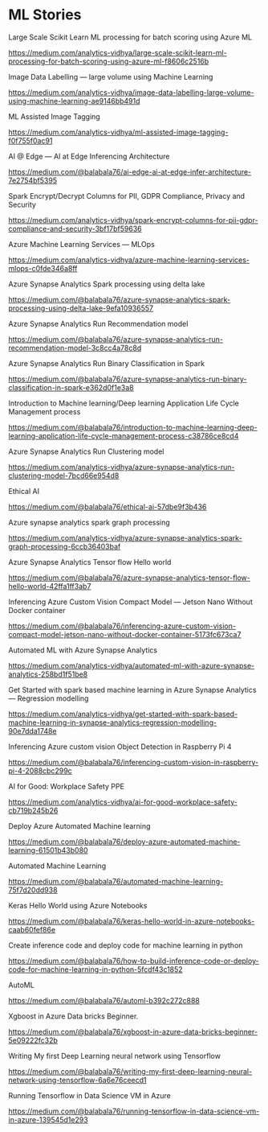 # ML Stories

Large Scale Scikit Learn ML processing for batch scoring using Azure ML

https://medium.com/analytics-vidhya/large-scale-scikit-learn-ml-processing-for-batch-scoring-using-azure-ml-f8606c2516b

Image Data Labelling — large volume using Machine Learning

https://medium.com/analytics-vidhya/image-data-labelling-large-volume-using-machine-learning-ae9146bb491d

ML Assisted Image Tagging

https://medium.com/analytics-vidhya/ml-assisted-image-tagging-f0f755f0ac91

AI @ Edge — AI at Edge Inferencing Architecture

https://medium.com/@balabala76/ai-edge-ai-at-edge-infer-architecture-7e2754bf5395

Spark Encrypt/Decrypt Columns for PII, GDPR Compliance, Privacy and Security

https://medium.com/analytics-vidhya/spark-encrypt-columns-for-pii-gdpr-compliance-and-security-3bf17bf59636

Azure Machine Learning Services — MLOps

https://medium.com/analytics-vidhya/azure-machine-learning-services-mlops-c0fde346a8ff

Azure Synapse Analytics Spark processing using delta lake

https://medium.com/@balabala76/azure-synapse-analytics-spark-processing-using-delta-lake-9efa10936557

Azure Synapse Analytics Run Recommendation model

https://medium.com/@balabala76/azure-synapse-analytics-run-recommendation-model-3c8cc4a78c8d

Azure Synapse Analytics Run Binary Classification in Spark

https://medium.com/@balabala76/azure-synapse-analytics-run-binary-classification-in-spark-e362d0f1e3a8

Introduction to Machine learning/Deep learning Application Life Cycle Management process

https://medium.com/@balabala76/introduction-to-machine-learning-deep-learning-application-life-cycle-management-process-c38786ce8cd4

Azure Synapse Analytics Run Clustering model

https://medium.com/analytics-vidhya/azure-synapse-analytics-run-clustering-model-7bcd66e954d8

Ethical AI

https://medium.com/@balabala76/ethical-ai-57dbe9f3b436

Azure synapse analytics spark graph processing

https://medium.com/analytics-vidhya/azure-synapse-analytics-spark-graph-processing-6ccb36403baf

Azure Synapse Analytics Tensor flow Hello world

https://medium.com/@balabala76/azure-synapse-analytics-tensor-flow-hello-world-42ffa1ff3ab7

Inferencing Azure Custom Vision Compact Model — Jetson Nano Without Docker container

https://medium.com/@balabala76/inferencing-azure-custom-vision-compact-model-jetson-nano-without-docker-container-5173fc673ca7

Automated ML with Azure Synapse Analytics

https://medium.com/analytics-vidhya/automated-ml-with-azure-synapse-analytics-258bd1f51be8

Get Started with spark based machine learning in Azure Synapse Analytics — Regression modelling

https://medium.com/analytics-vidhya/get-started-with-spark-based-machine-learning-in-synapse-analytics-regression-modelling-90e7dda1748e

Inferencing Azure custom vision Object Detection in Raspberry Pi 4

https://medium.com/@balabala76/inferencing-custom-vision-in-raspberry-pi-4-2088cbc299c

AI for Good: Workplace Safety PPE

https://medium.com/analytics-vidhya/ai-for-good-workplace-safety-cb719b245b26

Deploy Azure Automated Machine learning

https://medium.com/@balabala76/deploy-azure-automated-machine-learning-61501b43b080

Automated Machine Learning

https://medium.com/@balabala76/automated-machine-learning-75f7d20dd938

Keras Hello World using Azure Notebooks

https://medium.com/@balabala76/keras-hello-world-in-azure-notebooks-caab60fef86e

Create inference code and deploy code for machine learning in python

https://medium.com/@balabala76/how-to-build-inference-code-or-deploy-code-for-machine-learning-in-python-5fcdf43c1852

AutoML

https://medium.com/@balabala76/automl-b392c272c888

Xgboost in Azure Data bricks Beginner.

https://medium.com/@balabala76/xgboost-in-azure-data-bricks-beginner-5e09222fc32b

Writing My first Deep Learning neural network using Tensorflow

https://medium.com/@balabala76/writing-my-first-deep-learning-neural-network-using-tensorflow-6a6e76ceecd1

Running Tensorflow in Data Science VM in Azure

https://medium.com/@balabala76/running-tensorflow-in-data-science-vm-in-azure-139545d1e293